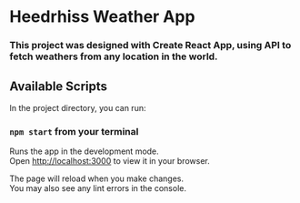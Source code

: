 # Heedrhiss Weather App

### This project was designed with Create React App, using API to fetch weathers from any location in the world.

## Available Scripts

In the project directory, you can run:

### `npm start` from your terminal

Runs the app in the development mode.\
Open [http://localhost:3000](http://localhost:3000) to view it in your browser.

The page will reload when you make changes.\
You may also see any lint errors in the console.
